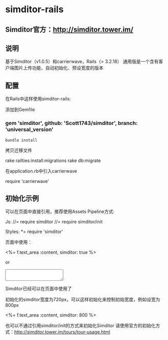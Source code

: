 simditor-rails
===========================



Simditor官方：http://simditor.tower.im/
----------------------------------


## 说明

基于Simditor（v1.0.5）和carrierwave，Rails（> 3.2.18）
通用版是一个含有客户端图片上传功能、自动初始化、预设宽度的版本

## 配置

在Rails中这样使用simditor-rails:

添加到Gemfile

### gem 'simditor', github: 'Scott1743/simditor', branch: 'universal_version'
    bundle install

拷贝迁移文件

  rake railties:install:migrations
  rake db:migrate
  
在application.rb中引入carrierwave

  require 'carrierwave'



## 初始化示例

可以在页面中直接引用，推荐使用Assets Pipeline方式:

Js:
  //= require simditor
  //= require simditor/init

Styles:
   *= require 'simditor'

页面中使用：

  <%= f.text_area :content, simditor: true %>

or
  
  <textarea simditor='true'></textarea>
  

Simditor已经可以在页面中使用了


初始化的simditor宽度为720px，可以这样初始化来控制初始宽度，例如设宽为800px

  <%= f.text_area :content, simditor: 800 %>
  
也可以不通过引用simditor/init的方式来初始化Simditor
请使用官方的初始化方式：http://simditor.tower.im/tours/tour-usage.html
   
   
  



